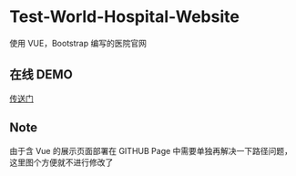 # Test-World-Hospital-Website
使用 VUE，Bootstrap 编写的医院官网

## 在线 DEMO
[传送门](https://ga1axyz.github.io/Test-World-Hospital-Website/)

## Note
由于含 Vue 的展示页面部署在 GITHUB Page 中需要单独再解决一下路径问题，这里图个方便就不进行修改了
